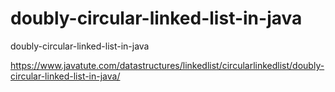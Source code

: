 # doubly-circular-linked-list-in-java
doubly-circular-linked-list-in-java

https://www.javatute.com/datastructures/linkedlist/circularlinkedlist/doubly-circular-linked-list-in-java/

